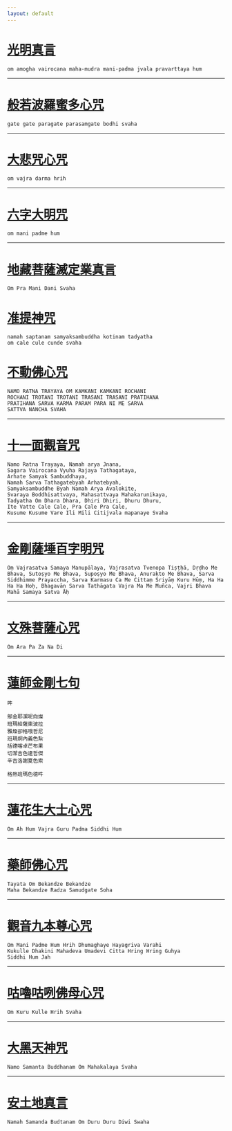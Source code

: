```yaml
---
layout: default
---
```


# [光明真言](/mantra-of-light)

```
om amogha vairocana maha-mudra mani-padma jvala pravarttaya hum
```
---

# [般若波羅蜜多心咒](/the-mantra-of-prajna-paramita-heart-sutra)

```
gate gate paragate parasamgate bodhi svaha
```
---

# [大悲咒心咒](/om-vajra-darma-hrih)

```
om vajra darma hrih
```
---

# [六字大明咒](/om-mani-padme-hum)

```
om mani padme hum
```
---

# [地藏菩薩滅定業真言](/mantra-of-ksitigarbha-bodhisattva)

```
Om Pra Mani Dani Svaha
```

# [准提神咒](/cundhi-bodhisattva-mantra)

```
namah saptanam samyaksambuddha kotinam tadyatha
om cale cule cunde svaha
```


# [不動佛心咒](/akshobhya-mantra)

```
NAMO RATNA TRAYAYA OM KAMKANI KAMKANI ROCHANI
ROCHANI TROTANI TROTANI TRASANI TRASANI PRATIHANA
PRATIHANA SARVA KARMA PARAM PARA NI ME SARVA
SATTVA NANCHA SVAHA
```

---

# [十一面觀音咒](/arya-ekadasa-mukha-dharani)

```
Namo Ratna Trayaya, Namah arya Jnana,
Sagara Vairocana Vyuha Rajaya Tathagataya,
Arhate Samyak Sambuddhaya,
Namah Sarva Tathagatebyah Arhatebyah,
Samyaksambuddhe Byah Namah Arya Avalokite,
Svaraya Boddhisattvaya, Mahasattvaya Mahakarunikaya,
Tadyatha Om Dhara Dhara, Dhiri Dhiri, Dhuru Dhuru,
Ite Vatte Cale Cale, Pra Cale Pra Cale,
Kusume Kusume Vare Ili Mili Citijvala mapanaye Svaha
```

---

# [金剛薩埵百字明咒](/vajrasattva-mantra)

```
Oṃ Vajrasatva Samaya Manupālaya, Vajrasatva Tvenopa Tiṣṭḥā, Dṛḍho Me Bhava, Sutoṣyo Me Bhava, Supoṣyo Me Bhava, Anurakto Me Bhava, Sarva Siddhimme Prayaccha, Sarva Karmasu Ca Me Cittaṃ Śriyāṃ Kuru Hūṃ, Ha Ha Ha Ha Hoḥ, Bhagavān Sarva Tathāgata Vajra Ma Me Muñca, Vajri Bhava Mahā Samaya Satva Āḥ
```

---

# [文殊菩薩心咒](/manjushri-mantra)

```
Om Ara Pa Za Na Di
```

---

# [蓮師金剛七句](/seven-line-prayer-to-guru-rinpoche)

```
吽

鄔金耶潔呢向燦
班瑪給薩東波拉
雅燦卻格哦哲尼
班瑪炯內義色紮
括德喀卓芒布果
切潔吉色達哲傑
辛吉洛謝夏色索

格熱班瑪色德吽
```

---

# [蓮花生大士心咒](padmasambhava-guru-rinpoche-mantra)

```
Om Ah Hum Vajra Guru Padma Siddhi Hum
```

---

# [藥師佛心咒](/medicine-buddha-dharani)

```
Tayata Om Bekandze Bekandze
Maha Bekandze Radza Samudgate Soha
```

---

# [觀音九本尊心咒](/mantra-of-nine-deities)

```
Om Mani Padme Hum Hrih Dhumaghaye Hayagriva Varahi
Kukulle Dhakini Mahadeva Umadevi Citta Hring Hring Guhya
Siddhi Hum Jah
```

---

# [咕嚕咕咧佛母心咒](/kurukulle-mantra)

```
Om Kuru Kulle Hrih Svaha
```

---

# [大黑天神咒](/mahakala-mantra)

```
Namo Samanta Buddhanam Om Mahakalaya Svaha
```

---

# [安土地真言](/earth-god-mantra)

```
Namah Samanda Budtanam Om Duru Duru Diwi Swaha
```
